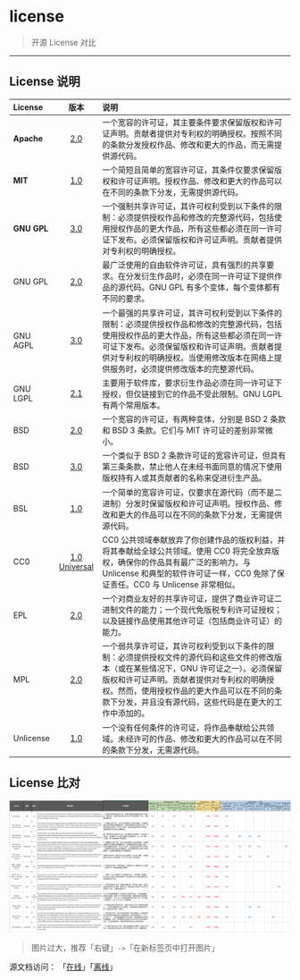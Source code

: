 # license

> 开源 License 对比

------

## License 说明

| License | 版本 | 说明 |
|:---|:---:|:---|
| **Apache** | [2.0](./licenses/Apache/2.0) | 一个宽容的许可证，其主要条件要求保留版权和许可证声明。贡献者提供对专利权的明确授权。按照不同的条款分发授权作品、修改和更大的作品，而无需提供源代码。 |
| **MIT** | [1.0](./licenses/MIT/1.0) | 一个简短且简单的宽容许可证，其条件仅要求保留版权和许可证声明。授权作品、修改和更大的作品可以在不同的条款下分发，无需提供源代码。 |
| **GNU GPL** | [3.0](./licenses/GNU/GPL_3.0) | 一个强制共享许可证，其许可权利受到以下条件的限制：必须提供授权作品和修改的完整源代码，包括使用授权作品的更大作品，所有这些都必须在同一许可证下发布。必须保留版权和许可证声明。贡献者提供对专利权的明确授权。 |
| GNU GPL | [2.0](./licenses/GNU/GPL_2.0)  | 最广泛使用的自由软件许可证，具有强烈的共享要求。在分发衍生作品时，必须在同一许可证下提供作品的源代码。GNU GPL 有多个变体，每个变体都有不同的要求。 |
| GNU AGPL | [3.0](./licenses/GNU/AGPL_3.0) | 一个最强的共享许可证，其许可权利受到以下条件的限制：必须提供授权作品和修改的完整源代码，包括使用授权作品的更大作品，所有这些都必须在同一许可证下发布。必须保留版权和许可证声明。贡献者提供对专利权的明确授权。当使用修改版本在网络上提供服务时，必须提供修改版本的完整源代码。 |
| GNU LGPL | [2.1](./licenses/GNU/LGPL_2.1) | 主要用于软件库，要求衍生作品必须在同一许可证下授权，但仅链接到它的作品不受此限制。GNU LGPL 有两个常用版本。 |
| BSD | [2.0](./licenses/BSD/2.0) | 一个宽容的许可证，有两种变体，分别是 BSD 2 条款和 BSD 3 条款。它们与 MIT 许可证的差别非常微小。 |
| BSD | [3.0](./licenses/BSD/3.0) | 一个类似于 BSD 2 条款许可证的宽容许可证，但具有第三条条款，禁止他人在未经书面同意的情况下使用版权持有人或其贡献者的名称来促进衍生产品。 |
| BSL | [1.0](./licenses/BSL/1.0) | 一个简单的宽容许可证，仅要求在源代码（而不是二进制）分发时保留版权和许可证声明。授权作品、修改和更大的作品可以在不同的条款下分发，无需提供源代码。 |
| CC0 | [1.0 Universal](./licenses/CC0/1.0_Universal) | CC0 公共领域奉献放弃了你创建作品的版权利益，并将其奉献给全球公共领域。使用 CC0 将完全放弃版权，确保你的作品具有最广泛的影响力。与 Unlicense 和典型的软件许可证一样，CC0 免除了保证责任。CC0 与 Unlicense 非常相似。 |
| EPL | [2.0](./licenses/EPL/2.0) | 一个对商业友好的共享许可证，提供了商业许可证二进制文件的能力；一个现代免版税专利许可证授权；以及链接作品使用其他许可证（包括商业许可证）的能力。 |
| MPL | [2.0](./licenses/MPL/2.0) | 一个弱共享许可证，其许可权利受到以下条件的限制：必须提供授权文件的源代码和这些文件的修改版本（或在某些情况下，GNU 许可证之一）。必须保留版权和许可证声明。贡献者提供对专利权的明确授权。然而，使用授权作品的更大作品可以在不同的条款下分发，并且没有源代码，这些代码是在更大的工作中添加的。 |
| Unlicense | [1.0](./licenses/Unlicense/1.0) | 一个没有任何条件的许可证，将作品奉献给公共领域。未经许可的作品、修改和更大的作品可以在不同的条款下分发，无需源代码。 |

## License 比对

![](./imgs/license.png)

> 图片过大，推荐「右键」`->`「在新标签页中打开图片」

源文档访问： 「[在线](https://docs.google.com/spreadsheets/d/1kreW5Xwxc3NWrXxaNgLzBD5qY29s0hdxTJ-IG_49ChA/edit?usp=sharing)」「[离线](./docs/license.xlsx)」
